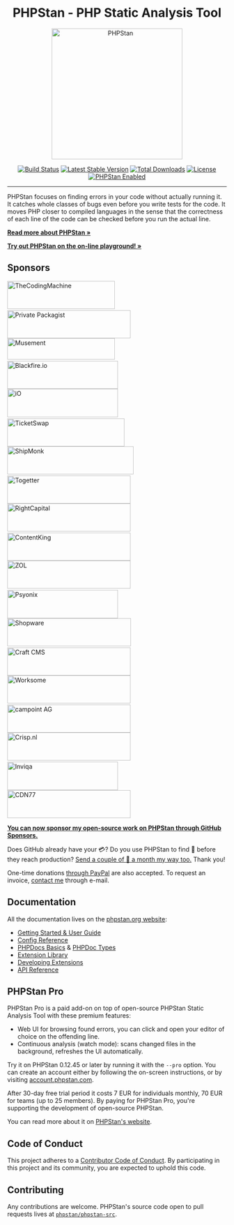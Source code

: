 <h1 align="center">PHPStan - PHP Static Analysis Tool</h1>

<p align="center">
	<img src="https://i.imgur.com/WaRKPlC.png" alt="PHPStan" width="300" height="300">
</p>

<p align="center">
	<a href="https://github.com/phpstan/phpstan/actions"><img src="https://github.com/phpstan/phpstan/workflows/Tests/badge.svg" alt="Build Status"></a>
	<a href="https://packagist.org/packages/phpstan/phpstan"><img src="https://poser.pugx.org/phpstan/phpstan/v/stable" alt="Latest Stable Version"></a>
	<a href="https://packagist.org/packages/phpstan/phpstan/stats"><img src="https://poser.pugx.org/phpstan/phpstan/downloads" alt="Total Downloads"></a>
	<a href="https://choosealicense.com/licenses/mit/"><img src="https://poser.pugx.org/phpstan/phpstan/license" alt="License"></a>
	<a href="https://phpstan.org/"><img src="https://img.shields.io/badge/PHPStan-enabled-brightgreen.svg?style=flat" alt="PHPStan Enabled"></a>
</p>

------

PHPStan focuses on finding errors in your code without actually running it. It catches whole classes of bugs
even before you write tests for the code. It moves PHP closer to compiled languages in the sense that the correctness of each line of the code
can be checked before you run the actual line.

**[Read more about PHPStan »](https://phpstan.org/)**

**[Try out PHPStan on the on-line playground! »](https://phpstan.org/try)**

## Sponsors

<a href="https://coders.thecodingmachine.com/phpstan"><img src="https://i.imgur.com/kQhNOTP.png" alt="TheCodingMachine" width="247" height="64"></a>
&nbsp;&nbsp;&nbsp;
<a href="https://packagist.com/?utm_source=phpstan&utm_medium=readme&utm_campaign=sponsorlogo"><img src="https://i.imgur.com/B2T63Do.png" alt="Private Packagist" width="283" height="64"></a>
<br>
<a href="https://careers.tuigroup.com/jobs/"><img src="https://i.imgur.com/uw5rAlR.png" alt="Musement" width="247" height="49"></a>
&nbsp;&nbsp;&nbsp;
<a href="https://blackfire.io/docs/introduction?utm_source=phpstan&utm_medium=github_readme&utm_campaign=logo"><img src="https://i.imgur.com/zR8rsqk.png" alt="Blackfire.io" width="254" height="64"></a>
<br>
<a href="https://www.iodigital.com/"><img src="https://i.imgur.com/fJlw1n9.png" alt="iO" width="254" height="65"></a>
&nbsp;&nbsp;&nbsp;
<a href="https://jobs.ticketswap.com/"><img src="https://i.imgur.com/lhzcutK.png" alt="TicketSwap" width="269" height="64"></a>
<br>
<a href="https://www.startupjobs.cz/startup/shipmonk"><img src="https://i.imgur.com/bAC47za.jpg" alt="ShipMonk" width="290" height="64"></a>
&nbsp;&nbsp;&nbsp;
<a href="https://togetter.com/"><img src="https://i.imgur.com/x9n5cj3.png" alt="Togetter" width="283" height="64"></a>
<br>
<a href="https://join.rightcapital.com/?utm_source=phpstan&utm_medium=github&utm_campaign=sponsorship"><img src="https://i.imgur.com/1AhB5tW.png" alt="RightCapital" width="283" height="64"></a>
&nbsp;&nbsp;&nbsp;
<a href="https://www.contentkingapp.com/?ref=php-developer&utm_source=phpstan&utm_medium=referral&utm_campaign=sponsorship"><img src="https://i.imgur.com/HHhbPGN.png" alt="ContentKing" width="283" height="64"></a>
<br>
<a href="https://zol.fr?utm_source=phpstan"><img src="https://i.imgur.com/dzDgd4s.png" alt="ZOL" width="283" height="64"></a>
&nbsp;&nbsp;&nbsp;
<a href="https://www.psyonix.com/"><img src="https://i.imgur.com/p8svxQZ.png" alt="Psyonix" width="254" height="65"></a>
<br>
<a href="https://www.shopware.com/en/"><img src="https://i.imgur.com/L4X5w9s.png" alt="Shopware" width="284" height="64"></a>
&nbsp;&nbsp;&nbsp;
<a href="https://craftcms.com/"><img src="https://i.imgur.com/xJWThke.png" alt="Craft CMS" width="283" height="64"></a>
<br>
<a href="https://www.worksome.com/"><img src="https://i.imgur.com/TQKSwOl.png" alt="Worksome" width="283" height="64"></a>
&nbsp;&nbsp;&nbsp;
<a href="https://www.campoint.net/"><img src="https://i.imgur.com/fR6eMUm.png" alt="campoint AG" width="283" height="64"></a>
<br>
<a href="https://www.crisp.nl/"><img src="https://i.imgur.com/jRJyPve.png" alt="Crisp.nl" width="283" height="64"></a>
&nbsp;&nbsp;&nbsp;
<a href="https://inviqa.com/"><img src="https://i.imgur.com/G99rj45.png" alt="Inviqa" width="254" height="65"></a>
<br>
<a href="https://www.cdn77.com/"><img src="https://i.imgur.com/Oo3wA3m.png" alt="CDN77" width="283" height="64"></a>


[**You can now sponsor my open-source work on PHPStan through GitHub Sponsors.**](https://github.com/sponsors/ondrejmirtes)

Does GitHub already have your 💳? Do you use PHPStan to find 🐛 before they reach production? [Send a couple of 💸 a month my way too.](https://github.com/sponsors/ondrejmirtes) Thank you!

One-time donations [through PayPal](https://paypal.me/phpstan) are also accepted. To request an invoice, [contact me](mailto:ondrej@mirtes.cz) through e-mail.

## Documentation

All the documentation lives on the [phpstan.org website](https://phpstan.org/):

* [Getting Started & User Guide](https://phpstan.org/user-guide/getting-started)
* [Config Reference](https://phpstan.org/config-reference)
* [PHPDocs Basics](https://phpstan.org/writing-php-code/phpdocs-basics) & [PHPDoc Types](https://phpstan.org/writing-php-code/phpdoc-types)
* [Extension Library](https://phpstan.org/user-guide/extension-library)
* [Developing Extensions](https://phpstan.org/developing-extensions/extension-types)
* [API Reference](https://apiref.phpstan.org/)

## PHPStan Pro

PHPStan Pro is a paid add-on on top of open-source PHPStan Static Analysis Tool with these premium features:

* Web UI for browsing found errors, you can click and open your editor of choice on the offending line.
* Continuous analysis (watch mode): scans changed files in the background, refreshes the UI automatically.

Try it on PHPStan 0.12.45 or later by running it with the `--pro` option. You can create an account either by following the on-screen instructions, or by visiting [account.phpstan.com](https://account.phpstan.com/).

After 30-day free trial period it costs 7 EUR for individuals monthly, 70 EUR for teams (up to 25 members). By paying for PHPStan Pro, you're supporting the development of open-source PHPStan.

You can read more about it on [PHPStan's website](https://phpstan.org/blog/introducing-phpstan-pro).

## Code of Conduct

This project adheres to a [Contributor Code of Conduct](https://github.com/phpstan/phpstan/blob/master/CODE_OF_CONDUCT.md). By participating in this project and its community, you are expected to uphold this code.

## Contributing

Any contributions are welcome. PHPStan's source code open to pull requests lives at [`phpstan/phpstan-src`](https://github.com/phpstan/phpstan-src).
